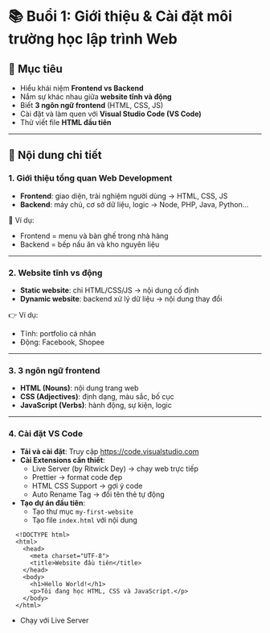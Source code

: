 # 📚 Buổi 1: Giới thiệu & Cài đặt môi trường học lập trình Web  

## 🎯 Mục tiêu
- Hiểu khái niệm **Frontend vs Backend**  
- Nắm sự khác nhau giữa **website tĩnh và động**  
- Biết **3 ngôn ngữ frontend** (HTML, CSS, JS)  
- Cài đặt và làm quen với **Visual Studio Code (VS Code)**  
- Thử viết file **HTML đầu tiên**  

---

## 📝 Nội dung chi tiết

### 1. Giới thiệu tổng quan Web Development
- **Frontend**: giao diện, trải nghiệm người dùng → HTML, CSS, JS  
- **Backend**: máy chủ, cơ sở dữ liệu, logic → Node, PHP, Java, Python...  

📌 Ví dụ:  
- Frontend = menu và bàn ghế trong nhà hàng  
- Backend = bếp nấu ăn và kho nguyên liệu  

---

### 2. Website tĩnh vs động
- **Static website**: chỉ HTML/CSS/JS → nội dung cố định  
- **Dynamic website**: backend xử lý dữ liệu → nội dung thay đổi  

👉 Ví dụ:  
- Tĩnh: portfolio cá nhân  
- Động: Facebook, Shopee  

---

### 3. 3 ngôn ngữ frontend
- **HTML (Nouns)**: nội dung trang web  
- **CSS (Adjectives)**: định dạng, màu sắc, bố cục  
- **JavaScript (Verbs)**: hành động, sự kiện, logic

---

### 4. Cài đặt VS Code
- **Tải và cài đặt**:
  Truy cập https://code.visualstudio.com
- **Cài Extensions cần thiết**:  
  - Live Server (by Ritwick Dey) → chạy web trực tiếp  
  - Prettier → format code đẹp  
  - HTML CSS Support → gợi ý code  
  - Auto Rename Tag → đổi tên thẻ tự động
- **Tạo dự án đầu tiên**:
  -  Tạo thư mục `my-first-website`
  -  Tạo file `index.html` với nội dung
 
```
  <!DOCTYPE html>
  <html>
    <head>
      <meta charset="UTF-8">
      <title>Website đầu tiên</title>
    </head>
    <body>
      <h1>Hello World!</h1>
      <p>Tôi đang học HTML, CSS và JavaScript.</p>
    </body>
  </html>
```
  -  Chạy với Live Server

